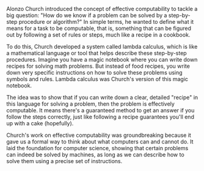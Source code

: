 Alonzo Church introduced the concept of effective computability to tackle a big question: "How do we know if a problem can be solved by a step-by-step procedure or algorithm?" In simple terms, he wanted to define what it means for a task to be computable, that is, something that can be figured out by following a set of rules or steps, much like a recipe in a cookbook.

To do this, Church developed a system called lambda calculus, which is like a mathematical language or tool that helps describe these step-by-step procedures. Imagine you have a magic notebook where you can write down recipes for solving math problems. But instead of food recipes, you write down very specific instructions on how to solve these problems using symbols and rules. Lambda calculus was Church's version of this magic notebook.

The idea was to show that if you can write down a clear, detailed "recipe" in this language for solving a problem, then the problem is effectively computable. It means there's a guaranteed method to get an answer if you follow the steps correctly, just like following a recipe guarantees you'll end up with a cake (hopefully).

Church's work on effective computability was groundbreaking because it gave us a formal way to think about what computers can and cannot do. It laid the foundation for computer science, showing that certain problems can indeed be solved by machines, as long as we can describe how to solve them using a precise set of instructions.
